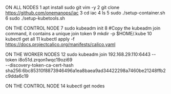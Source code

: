 ON ALL NODES
    1  apt install sudo git vim -y
    2  git clone https://github.com/onemanops/iac
    3  cd iac
    4  ls
    5  sudo ./setup-container.sh
    6  sudo ./setup-kubetools.sh
 
ON THE CONTROL NODE
    7  sudo kubeadm init
    8  #Copy the kubeadm join command, it contains a unique join token
    9  mkdir -p $HOME/.kube
   10  kubectl get all
   11  kubectl apply -f https://docs.projectcalico.org/manifests/calico.yaml
 
ON THE WORKER NODES
    12  sudo kubeadm join 192.168.29.110:6443 --token i8o51d.zrqon1wqc19ozi69 \
        --discovery-token-ca-cert-hash sha256:6bc85310f8873946496a1ea8baea9ad34422298a7460be21248ffb2c9dda6c19
 
ON THE CONTROL NODE
   14  kubectl get nodes
 